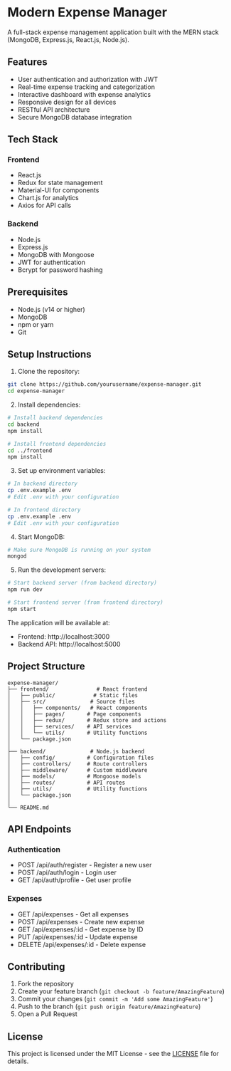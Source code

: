 # Modern Expense Manager

A full-stack expense management application built with the MERN stack (MongoDB, Express.js, React.js, Node.js).

## Features

- User authentication and authorization with JWT
- Real-time expense tracking and categorization
- Interactive dashboard with expense analytics
- Responsive design for all devices
- RESTful API architecture
- Secure MongoDB database integration

## Tech Stack

### Frontend
- React.js
- Redux for state management
- Material-UI for components
- Chart.js for analytics
- Axios for API calls

### Backend
- Node.js
- Express.js
- MongoDB with Mongoose
- JWT for authentication
- Bcrypt for password hashing

## Prerequisites

- Node.js (v14 or higher)
- MongoDB
- npm or yarn
- Git

## Setup Instructions

1. Clone the repository:
```bash
git clone https://github.com/yourusername/expense-manager.git
cd expense-manager
```

2. Install dependencies:
```bash
# Install backend dependencies
cd backend
npm install

# Install frontend dependencies
cd ../frontend
npm install
```

3. Set up environment variables:
```bash
# In backend directory
cp .env.example .env
# Edit .env with your configuration

# In frontend directory
cp .env.example .env
# Edit .env with your configuration
```

4. Start MongoDB:
```bash
# Make sure MongoDB is running on your system
mongod
```

5. Run the development servers:
```bash
# Start backend server (from backend directory)
npm run dev

# Start frontend server (from frontend directory)
npm start
```

The application will be available at:
- Frontend: http://localhost:3000
- Backend API: http://localhost:5000

## Project Structure

```
expense-manager/
├── frontend/               # React frontend
│   ├── public/            # Static files
│   ├── src/              # Source files
│   │   ├── components/   # React components
│   │   ├── pages/       # Page components
│   │   ├── redux/       # Redux store and actions
│   │   ├── services/    # API services
│   │   └── utils/       # Utility functions
│   └── package.json
│
├── backend/              # Node.js backend
│   ├── config/          # Configuration files
│   ├── controllers/     # Route controllers
│   ├── middleware/      # Custom middleware
│   ├── models/          # Mongoose models
│   ├── routes/          # API routes
│   ├── utils/           # Utility functions
│   └── package.json
│
└── README.md
```

## API Endpoints

### Authentication
- POST /api/auth/register - Register a new user
- POST /api/auth/login - Login user
- GET /api/auth/profile - Get user profile

### Expenses
- GET /api/expenses - Get all expenses
- POST /api/expenses - Create new expense
- GET /api/expenses/:id - Get expense by ID
- PUT /api/expenses/:id - Update expense
- DELETE /api/expenses/:id - Delete expense

## Contributing

1. Fork the repository
2. Create your feature branch (`git checkout -b feature/AmazingFeature`)
3. Commit your changes (`git commit -m 'Add some AmazingFeature'`)
4. Push to the branch (`git push origin feature/AmazingFeature`)
5. Open a Pull Request

## License

This project is licensed under the MIT License - see the [LICENSE](LICENSE) file for details.

